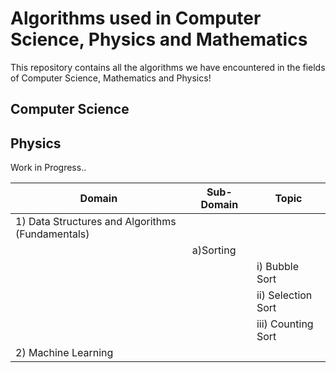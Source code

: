 # Algorithms used in Computer Science, Physics and Mathematics

This repository contains all the algorithms we have encountered in the fields of Computer Science, Mathematics and Physics!


## Computer Science
<p>

<!--
(I) Basic - <br>
    1) Bubble Sort <br>
    2) Selection Sort <br>
    3) Counting Sort <br>
    4) Graph Traversal <br>
        i) Breadth First Search <br>
        ii) Depth First Search <br>
<b><i>1) Data Structures and Algorithms (Fundamentals)</i></b>
<ol>
    <li><i>a) Sorting -</i>
        <ol>
-->

<table>
    <thead>
        <th>Domain</th>
        <th>Sub-Domain</th>
        <th>Topic</th>
    </thead>
    <tr>
        <td>1) Data Structures and Algorithms (Fundamentals)</td>
        <td></td>
        <td></td>
    </tr>
    <tr>
        <td></td>
        <td>a)Sorting</td>
        <td></td>
    </tr>
    <tr>
        <td></td>
        <td></td>
        <td>i) Bubble Sort</td>
    </tr>
    <tr>
        <td></td>
        <td></td>
        <td>ii) Selection Sort</td>
    </tr>
    <tr>
        <td></td>
        <td></td>
        <td>iii) Counting Sort</td>
    </tr>
    <tr>
        <td>2) Machine Learning</td>
        <td></td>
        <td></td>
    </tr>


</p>


## Physics
Work in Progress..
